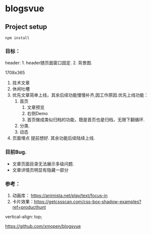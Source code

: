 # blogsvue

## Project setup
```
npm install
```

### 目标：

header:
    1. header随页面窗口固定.
    2. 背景图.

1708x365

1. 技术文章
2. 休闲吐槽
3. 优先文章简单上线，其余后续功能慢慢补齐,因工作原因.优先上线功能：
    1. 首页
        1. 文章预览
        2. 右侧Demo
       3. 首页做成类似归档的功能，既是首页也是归档，无限下翻循环. 
    2. 分类.
    3. 动态
4. 页面埋点 提前想好.
其余功能后续陆续上线.

### 目前Bug.
- 文章页面目录无法展示多级问题. 
- 文章详情页明显有隐藏一部分

### 参考：
1. 动画库： https://animista.net/play/text/focus-in
2. 卡片效果：https://getcssscan.com/css-box-shadow-examples?ref=producthunt

vertical-align: top;


https://github.com/xmopen/blogsvue